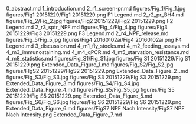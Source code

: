 0_abstract.md
1_introduction.md
2_r1_screen-pr.md
figures/Fig_1/Fig_1.jpg
figures/Fig1 20151229/Fig1 20151229.png
F1 Legend.md
2_r2_pr_BH4.md
figures/Fig_2/Fig_2.jpg
figures/Fig2 20151229/Fig2 20151229.png
F2 Legend.md
2_r3_sptr_NPF.md
figures/Fig_4/Fig_4.jpg
figures/Fig3 20151229/Fig3 20151229.png
F3 Legend.md
2_r4_NPF_release.md
figures/Fig_5/Fig_5.jpg
figures/Fig4 20160102ai/Fig4 20160102ai.png
F4 Legend.md
3_discussion.md
4_m1_fly_stocks.md
4_m2_feeding_assays.md
4_m3_immunostaining.md
4_m4_qPCR.md
4_m5_starvation_resistance.md
4_m8_statistics.md
figures/Fig_S1/Fig_S1.jpg
figures/Fig S1 20151229/Fig S1 20151229.png
Extended_Data_Figure_1.md
figures/Fig_S2/Fig_S2.jpg
figures/FIgS2 20151229/FIgS2 20151229.png
Extended_Data_Figure_2_.md
figures/Fig_S3/Fig_S3.jpg
figures/Fig S3 20151229/Fig S3 20151229.png
Extended_Data_Figure_3.md
figures/Fig_S4/Fig_S4.jpg
Extended_Data_Figure_4.md
figures/Fig_S5/Fig_S5.jpg
figures/Fig S5 20151229/Fig S5 20151229.png
Extended_Data_Figure_5.md
figures/Fig_S6/Fig_S6.jpg
figures/Fig S6 20151229/Fig S6 20151229.png
Extended_Data_Figure_6.md
figures/FigS7 NPF Nach Intensity/FigS7 NPF Nach Intensity.png
Extended_Data_Figure_7.md